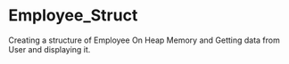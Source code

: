 # Employee_Struct
Creating a structure of Employee On Heap Memory and Getting data from User and displaying it.
